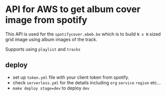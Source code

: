 # API for AWS to get album cover image from spotify

This API is used for the `spotifycover.ebeb.be` which is to build `N x N` sized grid image using album images of the track.

Supports using `playlist` and `tracks`


## deploy

- set up `token.yml` file with your client token from spotify.
- check `serverless.yml` for the details including `org` `service` `region` etc...
- `make deploy stage=dev` to deploy `dev` 